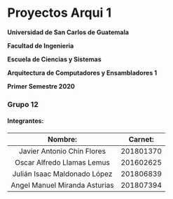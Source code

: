 # Proyectos Arqui 1
**Universidad de San Carlos de Guatemala**

**Facultad de Ingenieria**

**Escuela de Ciencias y Sistemas**

**Arquitectura de Computadores y Ensambladores 1**

**Primer Semestre 2020**
### Grupo 12
#### Integrantes:
| Nombre:                       | Carnet:   |
|:-----------------------------:|:---------:|
| Javier Antonio Chin Flores    | 201801370 | 
| Oscar Alfredo Llamas Lemus    | 201602625 |
| Julián Isaac Maldonado López  | 201806839 |
| Angel Manuel Miranda Asturias | 201807394 |
